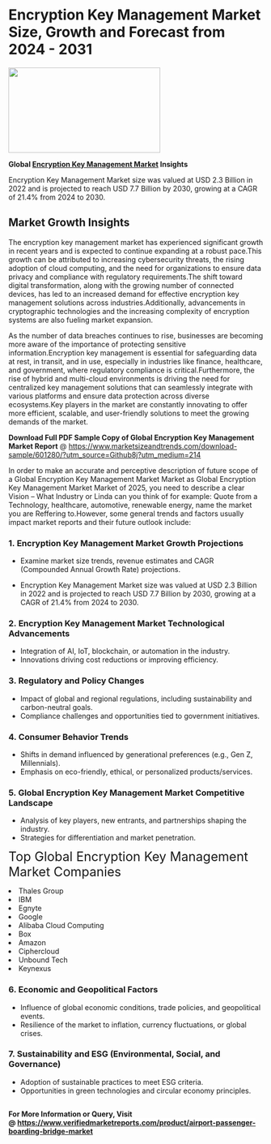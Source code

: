 <H1>Encryption Key Management Market Size, Growth and Forecast from 2024 - 2031</H1><img class="aligncenter size-medium wp-image-584254" src="https://thirdeyenews.in/wp-content/uploads/2024/09/Global-Market-Research-300x168.jpeg" alt="" width="300" height="168" /><p><strong>Global&nbsp;<a href="https://www.marketsizeandtrends.com/download-sample/601280/?utm_source=Github8j?utm_medium=214">Encryption Key Management Market</a> Insights</strong></p><p>Encryption Key Management Market size was valued at USD 2.3 Billion in 2022 and is projected to reach USD 7.7 Billion by 2030, growing at a CAGR of 21.4% from 2024 to 2030.</p><p><h2>Market Growth Insights</h2> <p>The encryption key management market has experienced significant growth in recent years and is expected to continue expanding at a robust pace.This growth can be attributed to increasing cybersecurity threats, the rising adoption of cloud computing, and the need for organizations to ensure data privacy and compliance with regulatory requirements.The shift toward digital transformation, along with the growing number of connected devices, has led to an increased demand for effective encryption key management solutions across industries.Additionally, advancements in cryptographic technologies and the increasing complexity of encryption systems are also fueling market expansion.</p> <p>As the number of data breaches continues to rise, businesses are becoming more aware of the importance of protecting sensitive information.Encryption key management is essential for safeguarding data at rest, in transit, and in use, especially in industries like finance, healthcare, and government, where regulatory compliance is critical.Furthermore, the rise of hybrid and multi-cloud environments is driving the need for centralized key management solutions that can seamlessly integrate with various platforms and ensure data protection across diverse ecosystems.Key players in the market are constantly innovating to offer more efficient, scalable, and user-friendly solutions to meet the growing demands of the market.</p> <p><span class=""><strong>Download Full PDF Sample Copy of Global Encryption Key Management Market Report</strong> @ <a href="https://www.marketsizeandtrends.com/download-sample/601280/?utm_source=Github8j?utm_medium=214" target="_blank">https://www.marketsizeandtrends.com/download-sample/601280/?utm_source=Github8j?utm_medium=214</a></span></p><p>In order to make an accurate and perceptive description of future scope of a Global&nbsp;Encryption Key Management Market Market as Global&nbsp;Encryption Key Management Market Market of 2025, you need to describe a clear Vision &ndash; What Industry or Linda can you think of for example: Quote from a Technology, healthcare, automotive, renewable energy, name the market you are Reffering to.However, some general trends and factors usually impact market reports and their future outlook include:</p><h3>1.&nbsp;<strong>Encryption Key Management Market Growth Projections</strong></h3><ul><li>Examine market size trends, revenue estimates and CAGR (Compounded Annual Growth Rate) projections.</li><li><p>Encryption Key Management Market size was valued at USD 2.3 Billion in 2022 and is projected to reach USD 7.7 Billion by 2030, growing at a CAGR of 21.4% from 2024 to 2030.</p></li></ul><h3>2.&nbsp;<strong>Encryption Key Management Market Technological Advancements</strong></h3><ul><li>Integration of AI, IoT, blockchain, or automation in the industry.</li><li>Innovations driving cost reductions or improving efficiency.</li></ul><h3>3.&nbsp;<strong>Regulatory and Policy Changes</strong></h3><ul><li>Impact of global and regional regulations, including sustainability and carbon-neutral goals.</li><li>Compliance challenges and opportunities tied to government initiatives.</li></ul><h3>4.&nbsp;<strong>Consumer Behavior Trends</strong></h3><ul><li>Shifts in demand influenced by generational preferences (e.g., Gen Z, Millennials).</li><li>Emphasis on eco-friendly, ethical, or personalized products/services.</li></ul><h3>5.&nbsp;<strong>Global Encryption Key Management Market Competitive Landscape</strong></h3><ul><li>Analysis of key players, new entrants, and partnerships shaping the industry.</li><li>Strategies for differentiation and market penetration.</li></ul><p data-pm-slice="1 1 []"><span style="color: inherit; font-family: inherit; font-size: 25px;">Top Global Encryption Key Management Market Companies</span></p><div class="" data-test-id=""><p><li>Thales Group</li><li> IBM</li><li> Egnyte</li><li> Google</li><li> Alibaba Cloud Computing</li><li> Box</li><li> Amazon</li><li> Ciphercloud</li><li> Unbound Tech</li><li> Keynexus</li></p></div><h3>6.&nbsp;<strong>Economic and Geopolitical Factors</strong></h3><ul><li>Influence of global economic conditions, trade policies, and geopolitical events.</li><li>Resilience of the market to inflation, currency fluctuations, or global crises.</li></ul><h3>7.&nbsp;<strong>Sustainability and ESG (Environmental, Social, and Governance)</strong></h3><ul><li>Adoption of sustainable practices to meet ESG criteria.</li><li>Opportunities in green technologies and circular economy principles.</li></ul><h2><strong style="font-size: 14px;">For More Information or Query, Visit @&nbsp;</strong><a style="background-color: #ffffff; font-size: 14px;" href="https://www.marketsizeandtrends.com/report/encryption-key-management-market/" target="_blank">https://www.verifiedmarketreports.com/product/airport-passenger-boarding-bridge-market</a></h2>